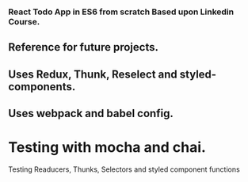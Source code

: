 ### React Todo App in ES6 from scratch Based upon Linkedin Course.

## Reference for future projects.

## Uses Redux, Thunk, Reselect and styled-components.

## Uses webpack and babel config.

# Testing with mocha and chai.

Testing Readucers, Thunks, Selectors and styled component functions
